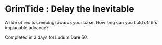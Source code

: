 # GrimTide : Delay the Inevitable

A tide of red is creeping towards your base. How long can you hold off it's implacable advance?

Completed in 3 days for Ludum Dare 50. 


